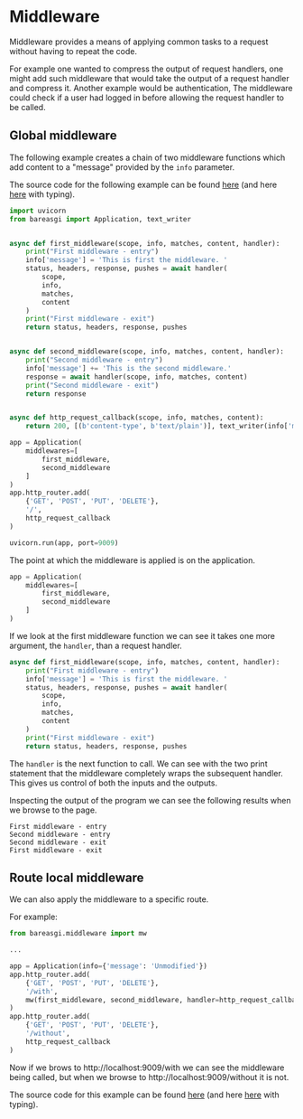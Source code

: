 # Middleware

Middleware provides a means of applying common tasks to a request without having
to repeat the code.

For example one wanted to compress the output of request handlers, one might
add such middleware that would take the output of a request handler and compress
it. Another example would be authentication, The middleware could check if a
user had logged in before allowing the request handler to be called.

## Global middleware

The following example creates a chain of two middleware functions which add
content to a "message" provided by the `info` parameter.

The source code for the following example can be found
[here](../examples/global_middleware.py)
(and here [here](../examples/global_middleware.py) with typing).

```python
import uvicorn
from bareasgi import Application, text_writer


async def first_middleware(scope, info, matches, content, handler):
    print("First middleware - entry")
    info['message'] = 'This is first the middleware. '
    status, headers, response, pushes = await handler(
        scope,
        info,
        matches,
        content
    )
    print("First middleware - exit")
    return status, headers, response, pushes


async def second_middleware(scope, info, matches, content, handler):
    print("Second middleware - entry")
    info['message'] += 'This is the second middleware.'
    response = await handler(scope, info, matches, content)
    print("Second middleware - exit")
    return response


async def http_request_callback(scope, info, matches, content):
    return 200, [(b'content-type', b'text/plain')], text_writer(info['message'])

app = Application(
    middlewares=[
        first_middleware,
        second_middleware
    ]
)
app.http_router.add(
    {'GET', 'POST', 'PUT', 'DELETE'},
    '/',
    http_request_callback
)

uvicorn.run(app, port=9009)
```

The point at which the middleware is applied is on the application.

```python
app = Application(
    middlewares=[
        first_middleware,
        second_middleware
    ]
)
```

If we look at the first middleware function we can see it takes one more
argument, the `handler`, than a request handler.

```python
async def first_middleware(scope, info, matches, content, handler):
    print("First middleware - entry")
    info['message'] = 'This is first the middleware. '
    status, headers, response, pushes = await handler(
        scope,
        info,
        matches,
        content
    )
    print("First middleware - exit")
    return status, headers, response, pushes
```

The `handler` is the next function to call. We can see with the two print
statement that the middleware completely wraps the subsequent handler. This
gives us control of both the inputs and the outputs.

Inspecting the output of the program we can see the following results when we
browse to the page.

```
First middleware - entry
Second middleware - entry
Second middleware - exit
First middleware - exit
```
## Route local middleware

We can also apply the middleware to a specific route.

For example:

```python
from bareasgi.middleware import mw

...

app = Application(info={'message': 'Unmodified'})
app.http_router.add(
    {'GET', 'POST', 'PUT', 'DELETE'},
    '/with',
    mw(first_middleware, second_middleware, handler=http_request_callback)
)
app.http_router.add(
    {'GET', 'POST', 'PUT', 'DELETE'},
    '/without',
    http_request_callback
)
```

Now if we brows to http://localhost:9009/with we can see the middleware being
called, but when we browse to http://localhost:9009/without it is not.

The source code for this example can be found
[here](../examples/local_middleware.py)
(and here [here](../examples/local_middleware.py) with typing).
